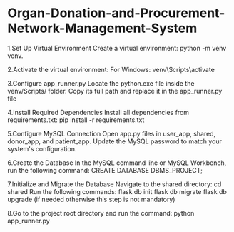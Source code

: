 # Organ-Donation-and-Procurement-Network-Management-System

1.Set Up Virtual Environment Create a virtual environment: python -m venv venv.

2.Activate the virtual environment: For Windows: venv\Scripts\activate

3.Configure app_runner.py Locate the python.exe file inside the venv/Scripts/ folder. Copy its full path and replace it in the app_runner.py file

4.Install Required Dependencies Install all dependencies from requirements.txt: pip install -r requirements.txt 

5.Configure MySQL Connection Open app.py files in user_app, shared, donor_app, and patient_app. Update the MySQL password to match your system's configuration.

6.Create the Database In the MySQL command line or MySQL Workbench, run the following command: CREATE DATABASE DBMS_PROJECT;

7.Initialize and Migrate the Database Navigate to the shared directory: cd shared Run the following commands: flask db init flask db migrate flask db upgrade (if needed otherwise this step is not mandatory)

8.Go to the project root directory and run the command: python app_runner.py
